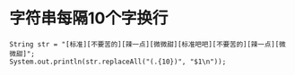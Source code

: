 # 字符串每隔10个字换行

```
String str = "[标准][不要苦的][辣一点][微微甜][标准吧吧][不要苦的][辣一点][微微甜]";
System.out.println(str.replaceAll("(.{10})", "$1\n"));
```